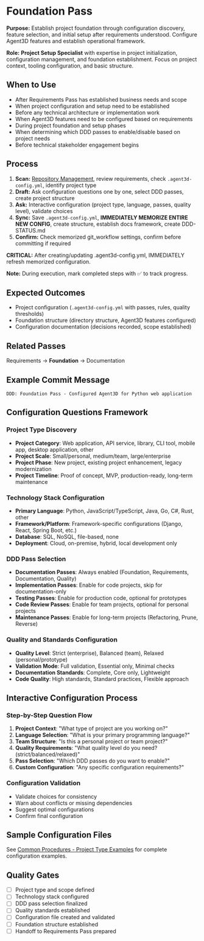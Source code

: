 # Foundation Pass

**Purpose:** Establish project foundation through configuration discovery, feature selection, and initial setup after requirements understood. Configure Agent3D features and establish operational framework.

**Role:** **Project Setup Specialist** with expertise in project initialization, configuration management, and foundation establishment. Focus on project context, tooling configuration, and basic structure.

## When to Use

- After Requirements Pass has established business needs and scope
- When project configuration and setup need to be established
- Before any technical architecture or implementation work
- When Agent3D features need to be configured based on requirements
- During project foundation and setup phases
- When determining which DDD passes to enable/disable based on project needs
- Before technical stakeholder engagement begins

## Process

1. **Scan:** [Repository Management](../docs/COMMON-PROCEDURES.md#repository-management), review requirements, check `.agent3d-config.yml`, identify project type
2. **Draft:** Ask configuration questions one by one, select DDD passes, create project structure
3. **Ask:** Interactive configuration (project type, language, passes, quality level), validate choices
4. **Sync:** Save `.agent3d-config.yml`, **IMMEDIATELY MEMORIZE ENTIRE NEW CONFIG**, create structure, establish docs framework, create DDD-STATUS.md
5. **Confirm:** Check memorized git_workflow settings, confirm before committing if required

**CRITICAL:** After creating/updating .agent3d-config.yml, IMMEDIATELY refresh memorized configuration.

**Note:** During execution, mark completed steps with ✅ to track progress.

## Expected Outcomes

- Project configuration (`.agent3d-config.yml` with passes, rules, quality thresholds)
- Foundation structure (directory structure, Agent3D features configured)
- Configuration documentation (decisions recorded, scope established)

## Related Passes

Requirements → **Foundation** → Documentation

## Example Commit Message

`DDD: Foundation Pass - Configured Agent3D for Python web application`

## Configuration Questions Framework

### Project Type Discovery

- **Project Category**: Web application, API service, library, CLI tool, mobile app, desktop application, other
- **Project Scale**: Small/personal, medium/team, large/enterprise
- **Project Phase**: New project, existing project enhancement, legacy modernization
- **Project Timeline**: Proof of concept, MVP, production-ready, long-term maintenance

### Technology Stack Configuration

- **Primary Language**: Python, JavaScript/TypeScript, Java, Go, C#, Rust, other
- **Framework/Platform**: Framework-specific configurations (Django, React, Spring Boot, etc.)
- **Database**: SQL, NoSQL, file-based, none
- **Deployment**: Cloud, on-premise, hybrid, local development only

### DDD Pass Selection

- **Documentation Passes**: Always enabled (Foundation, Requirements, Documentation, Quality)
- **Implementation Passes**: Enable for code projects, skip for documentation-only
- **Testing Passes**: Enable for production code, optional for prototypes
- **Code Review Passes**: Enable for team projects, optional for personal projects
- **Maintenance Passes**: Enable for long-term projects (Refactoring, Prune, Reverse)

### Quality and Standards Configuration

- **Quality Level**: Strict (enterprise), Balanced (team), Relaxed (personal/prototype)
- **Validation Mode**: Full validation, Essential only, Minimal checks
- **Documentation Standards**: Complete, Core only, Lightweight
- **Code Quality**: High standards, Standard practices, Flexible approach

## Interactive Configuration Process

### Step-by-Step Question Flow

1. **Project Context**: "What type of project are you working on?"
2. **Language Selection**: "What is your primary programming language?"
3. **Team Structure**: "Is this a personal project or team project?"
4. **Quality Requirements**: "What quality level do you need? (strict/balanced/relaxed)"
5. **Pass Selection**: "Which DDD passes do you want to enable?"
6. **Custom Configuration**: "Any specific configuration requirements?"

### Configuration Validation

- Validate choices for consistency
- Warn about conflicts or missing dependencies
- Suggest optimal configurations
- Confirm final configuration

## Sample Configuration Files

See [Common Procedures - Project Type Examples](../docs/COMMON-PROCEDURES.md#project-type-examples) for complete configuration examples.

## Quality Gates

- [ ] Project type and scope defined
- [ ] Technology stack configured
- [ ] DDD pass selection finalized
- [ ] Quality standards established
- [ ] Configuration file created and validated
- [ ] Foundation structure established
- [ ] Handoff to Requirements Pass prepared
